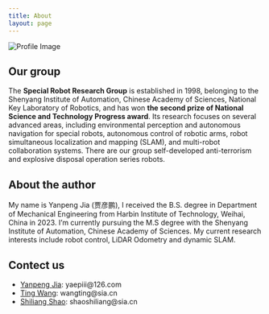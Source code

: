 ```yaml
---
title: About
layout: page
---
```

<!--![Profile Image]({% if site.external-image %}{{ site.picture }}{% else %}{{ site.url }}/{{ site.picture }}{% endif %})
![Profile Image](https://yaepiii.github.io/M2UD/assets/robots.png)
<img src="https://yaepiii.github.io/M2UD/assets/robots.png"/>-->
![Profile Image](https://yaepiii.github.io/M2UD/assets/robots.png)

<h2>Our group</h2>

The **Special Robot Research Group** is established in 1998, belonging to the Shenyang Institute of Automation, Chinese Academy of Sciences, National Key Laboratory of Robotics, and has won **the second prize of National Science and Technology Progress award**. Its research focuses on several advanced areas, including environmental perception and autonomous navigation for special robots, autonomous control of robotic arms, robot simultaneous localization and mapping (SLAM), and multi-robot collaboration systems. There are our group self-developed anti-terrorism and explosive disposal operation series robots.

<h2>About the author</h2>

<p>
My name is Yanpeng Jia (贾彦鹏), I received the B.S. degree in Department of Mechanical Engineering from Harbin Institute of Technology, Weihai, China in 2023. I’m currently pursuing the M.S degree with the Shenyang Institute of Automation, Chinese Academy of Sciences. My current research interests include robot control, LiDAR Odometry and dynamic SLAM.
</p>

<h2>Contect us</h2>

<ul class="skill-list">
	<li><a href="https://yaepiii.github.io/">Yanpeng Jia</a>: yaepiii@126.com</li>
	<li><a href="https://people.ucas.ac.cn/~siawangting1">Ting Wang</a>: wangting@sia.cn</li>
	<li><a href="https://people.ucas.edu.cn/~shaoshiliang">Shiliang Shao</a>: shaoshiliang@sia.cn</li>
</ul>
